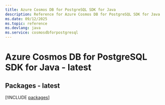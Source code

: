 ```yaml
---
title: Azure Cosmos DB for PostgreSQL SDK for Java
description: Reference for Azure Cosmos DB for PostgreSQL SDK for Java
ms.date: 09/12/2025
ms.topic: reference
ms.devlang: java
ms.service: cosmosdbforpostgresql
---
```

# Azure Cosmos DB for PostgreSQL SDK for Java - latest
## Packages - latest
[!INCLUDE [packages](cosmos-db-for-postgresql-index.md)]